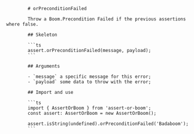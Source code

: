             # orPreconditionFailed

            Throw a Boom.Precondition Failed if the previous assertions where false.

            ## Skeleton

            ```ts
            assert.orPreconditionFailed(message, payload);
            ```

            ## Arguments

            - `message` a specific message for this error;
            - `payload` some data to throw with the error;

            ## Import and use

            ```ts
            import { AssertOrBoom } from 'assert-or-boom';
            const assert: AssertOrBoom = new AssertOrBoom();

            assert.isString(undefined).orPreconditionFailed('Badaboom');
            ```
